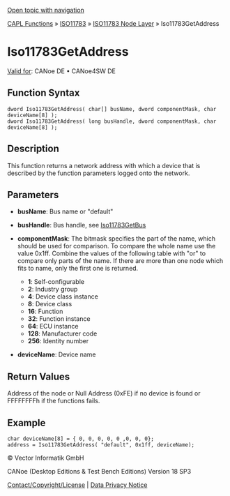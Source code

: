 [Open topic with navigation](../../../../../../CANoeDEFamily.htm#Topics/CAPLFunctions/ISO11783/ISONodeLayer/Functions/CAPLfunctionIso11783GetAddress.md)

[CAPL Functions](../../../CAPLfunctions.md) » [ISO11783](../../CAPLfunctionsISO11783Overview.md) » [ISO11783 Node Layer](../CAPLfunctionsISONLOverview.md) » Iso11783GetAddress

# Iso11783GetAddress

[Valid for](../../../../Shared/FeatureAvailability.md): CANoe DE • CANoe4SW DE

## Function Syntax

```plaintext
dword Iso11783GetAddress( char[] busName, dword componentMask, char deviceName[8] );
dword Iso11783GetAddress( long busHandle, dword componentMask, char deviceName[8] );
```

## Description

This function returns a network address with which a device that is described by the function parameters logged onto the network.

## Parameters

- **busName**: Bus name or "default"
- **busHandle**: Bus handle, see [Iso11783GetBus](CAPLfunctionIso11783getbus.md)
- **componentMask**: The bitmask specifies the part of the name, which should be used for comparison. To compare the whole name use the value 0x1ff. Combine the values of the following table with "or" to compare only parts of the name. If there are more than one node which fits to name, only the first one is returned.

  - **1**: Self-configurable
  - **2**: Industry group
  - **4**: Device class instance
  - **8**: Device class
  - **16**: Function
  - **32**: Function instance
  - **64**: ECU instance
  - **128**: Manufacturer code
  - **256**: Identity number

- **deviceName**: Device name

## Return Values

Address of the node or Null Address (0xFE) if no device is found or FFFFFFFFh if the functions fails.

## Example

```plaintext
char deviceName[8] = { 0, 0, 0, 0, 0 ,0, 0, 0};
address = Iso11783GetAddress( "default", 0x1ff, deviceName);
```

© Vector Informatik GmbH

CANoe (Desktop Editions & Test Bench Editions) Version 18 SP3

[Contact/Copyright/License](../../../../Shared/ContactCopyrightLicense.md) | [Data Privacy Notice](https://www.vector.com/int/en/company/get-info/privacy-policy/)